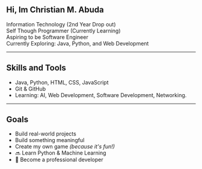 ## Hi, Im Christian M. Abuda

Information Technology (2nd Year Drop out)  
Self Though Programmer (Currently Learning)  
Aspiring to be Software Engineer  
Currently Exploring: Java, Python, and Web Development

---
## Skills and Tools
- Java, Python, HTML, CSS, JavaScript
- Git & GitHub
- Learning: AI, Web Development, Software Development, Networking.

---
## Goals
- Build real-world projects
- Build something meaningful  
- Create my own game *(because it's fun!)*  
- 🔜 Learn Python & Machine Learning  
- 🚀 Become a professional developer  
